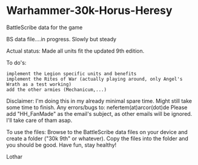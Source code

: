 # Warhammer-30k-Horus-Heresy
BattleScribe data for the game

BS data file....in progress. Slowly but steady

Actual status: Made all units fit the updated 9th edition.

To do's:

    implement the Legion specific units and benefits
    implement the Rites of War (actually playing around, only Angel's Wrath as a test working)
    add the other armies (Mechanicum,...)

Disclaimer: I'm doing this in my already minimal spare time. Might still take some time to finish. Any errors/bugs to: nefertem(at)arcor(dot)de Please add "HH_FanMade" as the email's subject, as other emails will be ignored. I'll take care of tham asap.

To use the files: Browse to the BattleScribe data files on your device and create a folder ("30k 9th" or whatever). Copy the files into the folder and you should be good. Have fun, stay healthy!

Lothar
